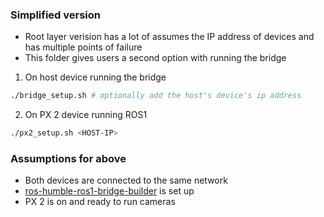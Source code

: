 ### Simplified version

- Root layer verision has a lot of assumes the IP address of devices and has multiple points of failure
- This folder gives users a second option with running the bridge

1. On host device running the bridge
```bash
./bridge_setup.sh # optionally add the host's device's ip address
```

2. On PX 2 device running ROS1 
```bash
./px2_setup.sh <HOST-IP>
```

### Assumptions for above
- Both devices are connected to the same network
- [ros-humble-ros1-bridge-builder](https://github.com/TommyChangUMD/ros-humble-ros1-bridge-builder/?tab=readme-ov-file) is set up 
- PX 2 is on and ready to run cameras

